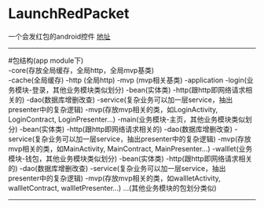 # LaunchRedPacket
一个会发红包的android控件
[地址](http://blog.csdn.net/xuan_xiaofeng/article/details/50586848)

***
#包结构(app module下)  
-core(存放全局缓存，全局http，全局mvp基类)  
  -cache(全局缓存)
  -http (全局http)
  -mvp  (mvp相关基类)
  -application
-login(业务模块-登录，其他业务模块类似划分)
  -bean(实体类)
  -http(跟http即网络请求相关的)
  -dao(数据库增删改查)
  -service(复杂业务可以加一层service，抽出presenter中的复杂逻辑)
  -mvp(存放mvp相关的类，如LoginActivity, LoginContract, LoginPresenter...)
-main(业务模块-主页，其他业务模块类似划分)
  -bean(实体类)
  -http(跟http即网络请求相关的)
  -dao(数据库增删改查)
  -service(复杂业务可以加一层service，抽出presenter中的复杂逻辑)
  -mvp(存放mvp相关的类，如MainActivity, MainContract, MainPresenter...)
-walllet(业务模块-钱包，其他业务模块类似划分)
  -bean(实体类)
  -http(跟http即网络请求相关的)
  -dao(数据库增删改查)
  -service(复杂业务可以加一层service，抽出presenter中的复杂逻辑)
  -mvp(存放mvp相关的类，如wallletActivity, wallletContract, wallletPresenter...)
...(其他业务模块的包划分类似)
***
